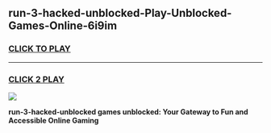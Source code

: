 
## run-3-hacked-unblocked-Play-Unblocked-Games-Online-6i9im
<h3>
<a href="https://premium76.site?title=run-3-hacked-unblocked&ref=25A">CLICK TO PLAY</a></h3>
<hr>

<h3>
<a href="https://premium76.site?title=run-3-hacked-unblocked&ref=25A">CLICK 2 PLAY</a>
  
</h3>

<a href="https://premium76.site?title=run-3-hacked-unblocked&ref=25A"><img src="https://clearcache.store/games.png"></a>


**run-3-hacked-unblocked games unblocked: Your Gateway to Fun and Accessible Online Gaming**
